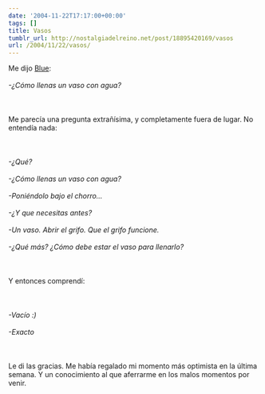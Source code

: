 ```yaml
---
date: '2004-11-22T17:17:00+00:00'
tags: []
title: Vasos
tumblr_url: http://nostalgiadelreino.net/post/18895420169/vasos
url: /2004/11/22/vasos/
---
```


<p>Me dijo <a href="http://mmhblue.blogspot.com/">Blue</a>:<br/><br/><em>-¿Cómo llenas un vaso con agua?</em><br/><br/><br/><br/>Me parecía una pregunta extrañísima, y completamente fuera de lugar. No entendía nada:<br/><br/><br/><br/><em>-¿Qué?<br/><br/>-¿Cómo llenas un vaso con agua?<br/><br/>-Poniéndolo bajo el chorro&hellip;<br/><br/>-¿Y que necesitas antes?<br/><br/>-Un vaso. Abrir el grifo. Que el grifo funcione.<br/><br/>-¿Qué más? ¿Cómo debe estar el vaso para llenarlo?</em><br/><br/><br/><br/>Y entonces comprendí:<br/><br/><br/><br/><em>-Vacío :)<br/><br/>-Exacto</em><br/><br/><br/><br/>Le di las gracias. Me había regalado mi momento más optimista en la última semana. Y un conocimiento al que aferrarme en los malos momentos por venir.</p><div class="blogger-post-footer"><img width="1" height="1" src="https://blogger.googleusercontent.com/tracker/1180118427259117074-8072936375345471137?l=nostalgiadelreino.blogspot.com" alt=""/></div>